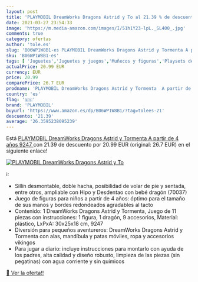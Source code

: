 ```yaml
---
layout: post
title: 'PLAYMOBIL DreamWorks Dragons Astrid y To al 21.39 % de descuento'
date: 2021-03-27 23:54:33
image: 'https://m.media-amazon.com/images/I/51h1Y23-lpL._SL400_.jpg'
comments: true
category: ofertas
author: 'tole.es'
slug: 'B06WP1W8B1-es PLAYMOBIL DreamWorks Dragons Astrid y Tormenta A partir de...'
sku: 'B06WP1W8B1-es'
tags: [ 'Juguetes','Juguetes y juegos','Muñecos y figuras','Playsets de figuras de acción para niños','playmobil', ]
actualPrice: 20.99 EUR
currency: EUR
price: 20.99
comparePrice: 26.7 EUR
prodname: 'PLAYMOBIL DreamWorks Dragons Astrid y Tormenta  A partir de 4 años  9247 '
country: 'es'
flag: '🇪🇸'
brand: 'PLAYMOBIL'
buyurl: 'https://www.amazon.es/dp/B06WP1W8B1/?tag=tolees-21'
descuento: '21.39'
average: '26.3595238095239'
---
```


Está [PLAYMOBIL DreamWorks Dragons Astrid y Tormenta  A partir de 4 años  9247 ](https://www.amazon.es/dp/B06WP1W8B1/?tag=tolees-21) con 21.39 de descuento por 20.99 EUR (original: 26.7 EUR) en el siguiente enlace!

[![PLAYMOBIL DreamWorks Dragons Astrid y To](https://m.media-amazon.com/images/I/51h1Y23-lpL._SL400_.jpg)](https://www.amazon.es/dp/B06WP1W8B1/?tag=tolees-21)

ℹ️:

- Sillín desmontable, doble hacha, posibilidad de volar de pie y sentada, entre otros, ampliable con Hipo y Desdentao con bebé dragón (70037)
- Juego de figuras para niños a partir de 4 años: óptimo para el tamaño de sus manos y bordes redondeados agradables al tacto
- Contenido: 1 DreamWorks Dragons Astrid y Tormenta, Juego de 11 piezas con instrucciones: 1 figura, 1 dragón, 9 accesorios, Material: plástico, LxPxA: 30x25x18 cm, 9247
- Diversión para pequeños aventureros: DreamWorks Dragons Astrid y Tormenta con alas, mandíbula y patas móviles, ropa y accesorios vikingos
- Para jugar a diario: incluye instrucciones para montarlo con ayuda de los padres, alta calidad y diseño robusto, limpieza de las piezas (sin pegatinas) con agua corriente y sin químicos

[🛒 Ver la oferta!!](https://www.amazon.es/dp/B06WP1W8B1/?tag=tolees-21)
